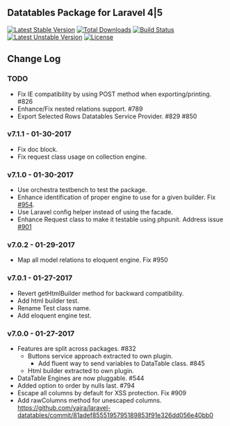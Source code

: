 ## Datatables Package for Laravel 4|5

[![Latest Stable Version](https://poser.pugx.org/yajra/laravel-datatables-oracle/v/stable.png)](https://packagist.org/packages/yajra/laravel-datatables-oracle)
[![Total Downloads](https://poser.pugx.org/yajra/laravel-datatables-oracle/downloads.png)](https://packagist.org/packages/yajra/laravel-datatables-oracle)
[![Build Status](https://travis-ci.org/yajra/laravel-datatables.png?branch=master)](https://travis-ci.org/yajra/laravel-datatables)
[![Latest Unstable Version](https://poser.pugx.org/yajra/laravel-datatables-oracle/v/unstable.svg)](https://packagist.org/packages/yajra/laravel-datatables-oracle)
[![License](https://poser.pugx.org/yajra/laravel-datatables-oracle/license.svg)](https://packagist.org/packages/yajra/laravel-datatables-oracle)

## Change Log

### TODO
- Fix IE compatibility by using POST method when exporting/printing. #826
- Enhance/Fix nested relations support. #789
- Export Selected Rows Datatables Service Provider. #829 #850

### v7.1.1 - 01-30-2017
- Fix doc block.
- Fix request class usage on collection engine.

### v7.1.0 - 01-30-2017
- Use orchestra testbench to test the package.
- Enhance identification of proper engine to use for a given builder. Fix [#954](https://github.com/yajra/laravel-datatables/issues/954).
- Use Laravel config helper instead of using the facade.
- Enhance Request class to make it testable using phpunit. Address issue [#901](https://github.com/yajra/laravel-datatables/issues/901)

### v7.0.2 - 01-29-2017
- Map all model relations to eloquent engine. Fix #950

### v7.0.1 - 01-27-2017
- Revert getHtmlBuilder method for backward compatibility.
- Add html builder test.
- Rename Test class name.
- Add eloquent engine test.

### v7.0.0 - 01-27-2017
- Features are split across packages. #832
    - Buttons service approach extracted to own plugin.
        - Add fluent way to send variables to DataTable class. #845
    - Html builder extracted to own plugin.
- DataTable Engines are now pluggable. #544
- Added option to order by nulls last. #794
- Escape all columns by default for XSS protection. Fix #909
- Add rawColumns method for unescaped columns. https://github.com/yajra/laravel-datatables/commit/81adef8555195795189853f91e326dd056e40bb0

